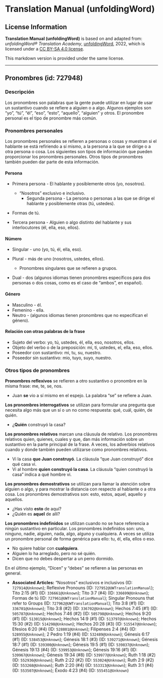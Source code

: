 # Translation Manual (unfoldingWord)

## License Information

**Translation Manual (unfoldingWord)** is based on and adapted from: _unfoldingWord® Translation Academy_, [unfoldingWord](https://unfoldingword.org/utw), 2022, which is licensed under a [CC BY-SA 4.0 license](https://creativecommons.org/licenses/by-sa/4.0/legalcode.en).

This markdown version is provided under the same license.



--------------------------------

## Pronombres (id: 727948)

### Descripción

Los pronombres son palabras que la gente puede utilizar en lugar de usar un sustantivo cuando se refiere a alguien o a algo. Algunos ejemplos son “yo”, “tú”, “él”, “eso”, “esto”, “aquello”, “alguien” y otros. El pronombre personal es el tipo de pronombre más común.

### Pronombres personales

Los pronombres personales se refieren a personas o cosas y muestran si el hablante se está refiriendo a sí mismo, a la persona a la que se dirige o a otra persona o cosa. Los siguientes son tipos de información que pueden proporcionar los pronombres personales. Otros tipos de pronombres también pueden dar parte de esta información.

#### Persona

* Primera persona \- El hablante y posiblemente otros (yo, nosotros).

    + “Nosotros” exclusivo e inclusivo.
        + Segunda persona \- La persona o personas a las que se dirige el hablante y posiblemente otras (tú, ustedes).
* Formas de tú.
* Tercera persona \- Alguien o algo distinto del hablante y sus interlocutores (él, ella, eso, ellos).

#### Número

* Singular \- uno (yo, tú, él, ella, eso).
* Plural \- más de uno (nosotros, ustedes, ellos).

    + Pronombres singulares que se refieren a grupos.
* Dual \- dos (algunos idiomas tienen pronombres específicos para dos personas o dos cosas, como es el caso de “ambos”, en español).

#### Género

* Masculino \- él.
* Femenino \- ella.
* Neutro \- (algunos idiomas tienen pronombres que no especifican el género).

#### Relación con otras palabras de la frase

* Sujeto del verbo: yo, tú, ustedes, él, ella, eso, nosotros, ellos.
* Objeto del verbo o de la preposición: mí, ti, ustedes, el, ella, eso, ellos.
* Poseedor con sustantivo: mi, tu, su, nuestro.
* Poseedor sin sustantivo: mio, tuyo, suyo, nuestro.

### Otros tipos de pronombres

**Pronombres reflexivos** se refieren a otro sustantivo o pronombre en la misma frase: me, te, se, nos.

* Juan **se** vio a sí mismo en el espejo. La palabra “se” se refiere a Juan.

**Los pronombres interrogativos** se utilizan para formular una pregunta que necesita algo más que un sí o un no como respuesta: qué, cuál, quién, de quién.

* ¿**Quién** construyó la casa?

**Los pronombres relativos** marcan una cláusula de relativo. Los pronombres relativos quien, quienes, cuales y que, dan más información sobre un sustantivo en la parte principal de la frase. A veces, los adverbios relativos cuando y donde también pueden utilizarse como pronombres relativos.

* Vi la casa **que Juan construyó**. La cláusula “que Juan construyó” dice qué casa vi.
* Vi al hombre **quien construyó la casa**. La cláusula “quien construyó la casa” indica a qué hombre vi.

**Los pronombres demostrativos** se utilizan para llamar la atención sobre alguien o algo, y para mostrar la distancia con respecto al hablante o a otra cosa. Los pronombres demostrativos son: esto, estos, aquel, aquello y aquellos.

* ¿Has visto **esto** de aquí?
* ¿Quién es **aquel** de allí?

**Los pronombres indefinidos** se utilizan cuando no se hace referencia a ningún sustantivo en particular. Los pronombres indefinidos son: uno, ninguno, nadie, alguien, nada, algo, alguno y cualquiera. A veces se utiliza un pronombre personal de forma genérica para ello: tu, él, ella, ellos o eso.

* No quiere hablar con **cualquiera**.
* Alguien lo ha arreglado, pero no sé quién.
* Dicen que no debes despertar a un perro dormido.

En el último ejemplo, “Dicen” y “debes” se refieren a las personas en general.

* **Associated Articles:** “Nosotros” exclusivos e inclusivos (ID: `727914@Unknown`); Reflexive Pronouns (ID: `727952@UWTranslationManual`); Tito 2:15 (#1) (ID: `336661@Unknown`); Tito 3:7 (#4) (ID: `336699@Unknown`); Formas de tú (ID: `727961@UWTranslationManual`); Singular Pronouns that refer to Groups (ID: `727962@UWTranslationManual`); Tito 3:8 (#1) (ID: `336701@Unknown`); Tito 3:8 (#2) (ID: `336702@Unknown`); Hechos 7:45 (#1) (ID: `505787@Unknown`); Hechos 7:46 (#2) (ID: `505798@Unknown`); Hechos 9:20 (#1) (ID: `513015@Unknown`); Hechos 14:9 (#1) (ID: `513797@Unknown`); Hechos 15:30 (#2) (ID: `514298@Unknown`); Hechos 20:28 (#3) (ID: `515547@Unknown`); Efesios 6:20 (#4) (ID: `528801@Unknown`); Filipenses 2:4 (#4) (ID: `528955@Unknown`); 2 Pedro 1:19 (#4) (ID: `532489@Unknown`); Génesis 6:17 (#1) (ID: `538453@Unknown`); Génesis 18:1 (#3) (ID: `539271@Unknown`); Génesis 18:7 (#1) (ID: `539300@Unknown`); Génesis 19:5 (#1) (ID: `539837@Unknown`); Génesis 19:13 (#4) (ID: `539953@Unknown`); Génesis 19:16 (#1) (ID: `539967@Unknown`); Génesis 19:34 (#8) (ID: `539977@Unknown`); Ruth 1:18 (#2) (ID: `552936@Unknown`); Ruth 2:22 (#2) (ID: `553024@Unknown`); Ruth 2:9 (#2) (ID: `553268@Unknown`); Ruth 2:20 (#4) (ID: `553313@Unknown`); Ruth 3:1 (#4) (ID: `553507@Unknown`); Éxodo 4:23 (#4) (ID: `555451@Unknown`)

